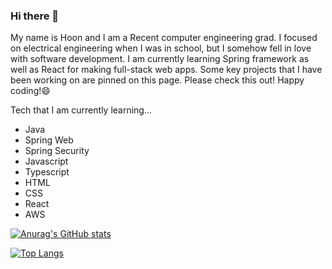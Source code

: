 ### Hi there 👋
My name is Hoon and I am a Recent computer engineering grad. I focused on electrical engineering when I was in school, but I somehow fell in love with software development. 
I am currently learning Spring framework as well as React for making full-stack web apps. Some key projects that I have been working on are pinned on this page. Please check this out! Happy coding!😄

Tech that I am currently learning...

- Java
- Spring Web
- Spring Security
- Javascript
- Typescript
- HTML
- CSS
- React
- AWS

<!--
**hoon0661/hoon0661** is a ✨ _special_ ✨ repository because its `README.md` (this file) appears on your GitHub profile.

Here are some ideas to get you started:

- 🔭 I’m currently working on ...
- 🌱 I’m currently learning ...
- 👯 I’m looking to collaborate on ...
- 🤔 I’m looking for help with ...
- 💬 Ask me about ...
- 📫 How to reach me: ...
- 😄 Pronouns: ...
- ⚡ Fun fact: ...
-->

[![Anurag's GitHub stats](https://github-readme-stats.vercel.app/api?username=hoon0661&theme=cobalt)](https://github.com/anuraghazra/github-readme-stats)

[![Top Langs](https://github-readme-stats.vercel.app/api/top-langs/?username=hoon0661&layout=compact)](https://github.com/anuraghazra/github-readme-stats)
